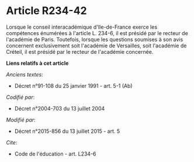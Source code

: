 # Article R234-42

Lorsque le conseil interacadémique d'Ile-de-France exerce les compétences énumérées à l'article L. 234-6, il est présidé par
le recteur de l'académie de Paris. Toutefois, lorsque les questions soumises à son avis concernent exclusivement soit
l'académie de Versailles, soit l'académie de Créteil, il est présidé par le recteur de l'académie concernée.

**Liens relatifs à cet article**

_Anciens textes_:

  - Décret n°91-108 du 25 janvier 1991 - art. 5-1 (Ab)

_Codifié par_:

  - Décret n°2004-703 du 13 juillet 2004

_Modifié par_:

  - Décret n°2015-856 du 13 juillet 2015 - art. 5

_Cite_:

  - Code de l'éducation - art. L234-6
